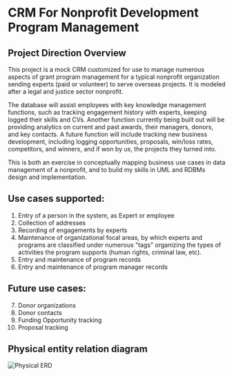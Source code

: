 # CRM For Nonprofit Development Program Management

## Project Direction Overview

This project is a mock CRM customized for use to manage numerous aspects of grant program management for a typical nonprofit organization sending experts (paid or volunteer) to serve overseas projects. It is modeled after a legal and justice sector nonprofit. 

The database will assist employees with key knowledge management functions, such as tracking engagement history with experts, keeping logged their skills and CVs. Another function currently being built out will be providing analytics on current and past awards, their managers, donors, and key contacts. A future function will include tracking new business development, including logging opportunities, proposals, win/loss rates, competitors, and winners, and if won by us, the projects they turned into.

This is both an exercise in conceptually mapping business use cases in data management of a nonprofit, and to build my skills in UML and RDBMs design and implementation.

## Use cases supported:

1. Entry of a person in the system, as Expert or employee
2. Collection of addresses
3. Recording of engagements by experts
4. Maintenance of organizational focal areas, by which experts and programs are classified under numerous "tags" organizing the types of activities the program supports (human rights, criminal law, etc).
5. Entry and maintenance of program records
6. Entry and maintenance of program manager records

## Future use cases:
7. Donor organizations
8. Donor contacts
9. Funding Opportunity tracking
10. Proposal tracking

## Physical entity relation diagram
![Physical ERD](https://github.com/ryderdavid/cs_669_crm_rdbms/blob/master/ERD/physical_ERD_posgres.png "Physical ERD")